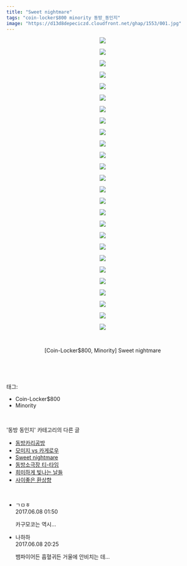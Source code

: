 ```yaml
---
title: "Sweet nightmare"
tags: "coin-locker$800 minority 동방_동인지"
image: "https://d13d8depeciczd.cloudfront.net/ghap/1553/001.jpg"
---
```

<div class="article">
<p style="text-align: center; clear: none; float: none;"><img src="{{ site.imgserver12 }}/ghap/1553/001.jpg"/></p>
<p style="text-align: center; clear: none; float: none;"><img src="{{ site.imgserver12 }}/ghap/1553/002.jpg"/></p>
<p style="text-align: center; clear: none; float: none;"><img src="{{ site.imgserver12 }}/ghap/1553/003.jpg"/></p>
<p style="text-align: center; clear: none; float: none;"><img src="{{ site.imgserver12 }}/ghap/1553/004.jpg"/></p>
<p style="text-align: center; clear: none; float: none;"><img src="{{ site.imgserver12 }}/ghap/1553/005.jpg"/></p>
<p style="text-align: center; clear: none; float: none;"><img src="{{ site.imgserver12 }}/ghap/1553/006.jpg"/></p>
<p style="text-align: center; clear: none; float: none;"><img src="{{ site.imgserver12 }}/ghap/1553/007.jpg"/></p>
<p style="text-align: center; clear: none; float: none;"><img src="{{ site.imgserver12 }}/ghap/1553/008.jpg"/></p>
<p style="text-align: center; clear: none; float: none;"><img src="{{ site.imgserver12 }}/ghap/1553/009.jpg"/></p>
<p style="text-align: center; clear: none; float: none;"><img src="{{ site.imgserver12 }}/ghap/1553/010.jpg"/></p>
<p style="text-align: center; clear: none; float: none;"><img src="{{ site.imgserver12 }}/ghap/1553/011.jpg"/></p>
<p style="text-align: center; clear: none; float: none;"><img src="{{ site.imgserver12 }}/ghap/1553/012.jpg"/></p>
<p style="text-align: center; clear: none; float: none;"><img src="{{ site.imgserver12 }}/ghap/1553/013.jpg"/></p>
<p style="text-align: center; clear: none; float: none;"><img src="{{ site.imgserver12 }}/ghap/1553/014.jpg"/></p>
<p style="text-align: center; clear: none; float: none;"><img src="{{ site.imgserver12 }}/ghap/1553/015.jpg"/></p>
<p style="text-align: center; clear: none; float: none;"><img src="{{ site.imgserver12 }}/ghap/1553/016.jpg"/></p>
<p style="text-align: center; clear: none; float: none;"><img src="{{ site.imgserver12 }}/ghap/1553/017.jpg"/></p>
<p style="text-align: center; clear: none; float: none;"><img src="{{ site.imgserver12 }}/ghap/1553/018.jpg"/></p>
<p style="text-align: center; clear: none; float: none;"><img src="{{ site.imgserver12 }}/ghap/1553/019.jpg"/></p>
<p style="text-align: center; clear: none; float: none;"><img src="{{ site.imgserver12 }}/ghap/1553/020.jpg"/></p>
<p style="text-align: center; clear: none; float: none;"><img src="{{ site.imgserver12 }}/ghap/1553/021.jpg"/></p>
<p style="text-align: center; clear: none; float: none;"><img src="{{ site.imgserver12 }}/ghap/1553/022.jpg"/></p>
<p style="text-align: center; clear: none; float: none;"><img src="{{ site.imgserver12 }}/ghap/1553/023.jpg"/></p>
<p style="text-align: center; clear: none; float: none;"><img src="{{ site.imgserver12 }}/ghap/1553/024.jpg"/></p>
<p style="text-align: center; clear: none; float: none;"><img src="{{ site.imgserver12 }}/ghap/1553/025.jpg"/></p>
<p style="text-align: center; clear: none; float: none;"><img src="{{ site.imgserver12 }}/ghap/1553/026.jpg"/></p>
<p style="text-align: center; clear: none; float: none;"><br/></p>
<p style="text-align: center; clear: none; float: none;">[Coin-Locker$800, Minority] Sweet nightmare</p>
<p><br/></p>
</div><br/>
<div class="tagTrail">
<p>태그: </p>
<ul>
<li>Coin-Locker$800</li>
<li>Minority</li>
</ul>
</div><br/>
<div class="another">
<p>'동방 동인지' 카테고리의 다른 글</p>
<ul>
<li><a href="/ghap_1555">동방카리공방</a></li>
<li><a href="/ghap_1554">모미지 vs 카게로우</a></li>
<li><a href="/ghap_1553">Sweet nightmare</a></li>
<li><a href="/ghap_1552">동방소극장 티-타임</a></li>
<li><a href="/ghap_1551">희미하게 빛나는 날들</a></li>
<li><a href="/ghap_1550">사이좋은 환상향</a></li>
</ul>
</div><br/>
<div class="cb_module cb_fluid">
<div class="cb_wrt cb_profile">
<div class="comment">
<ul>
<li class="cb_thumb_off" id="comment15008495">
<div class="cb_comment_area">
<div class="cb_info_area">
<div class="cb_section">
<span class="cb_nick_name">ㄱㅁㅎ</span>
</div>
<div class="cb_section">
<span class="cb_date">2017.06.08 01:50 </span>
</div>
</div>
<div class="cb_dsc_comment">
<p class="cb_dsc">
											카구모코는 역시...
										</p>
</div>
</div></li>
<li class="cb_thumb_off" id="comment15008938">
<div class="cb_comment_area">
<div class="cb_info_area">
<div class="cb_section">
<span class="cb_nick_name">나하하</span>
</div>
<div class="cb_section">
<span class="cb_date">2017.06.08 20:25 </span>
</div>
</div>
<div class="cb_dsc_comment">
<p class="cb_dsc">
											뱀파이어든 흡혈귀든 거울에 안비치는 데…
										</p>
</div>
</div></li>
</ul>
</div>
</div><!-- commentList close -->
</div><br/>
